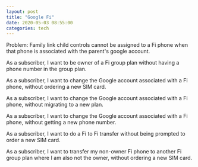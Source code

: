 ```yaml
---
layout: post
title: "Google Fi"
date: 2020-05-03 08:55:00
categories: tech
---
```

Problem: Family link child controls cannot be assigned to a Fi phone when that phone is associated with the parent's google account.

As a subscriber, I want to be owner of a Fi group plan without having a phone number in the group plan.

As a subscriber, I want to change the Google account associated with a Fi phone, without ordering a new SIM card.

As a subscriber, I want to change the Google account associated with a Fi phone, without migrating to a new plan.

As a subscriber, I want to change the Google account associated with a Fi phone, without getting a new phone number.

As a subscriber, I want to do a Fi to Fi transfer without being prompted to order a new SIM card.

As a subscriber, I want to transfer my non-owner Fi phone to another Fi group plan where I am also not the owner, without ordering a new SIM card.

